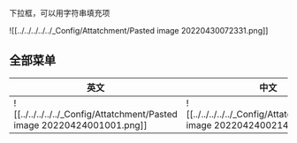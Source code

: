 下拉框，可以用字符串填充项



![[../../../../../_Config/Attatchment/Pasted image 20220430072331.png]]

## 全部菜单

| 英文 | 中文 |
| ---- | ---- |
| ![[../../../../../_Config/Attatchment/Pasted image 20220424001001.png]] | ![[../../../../../_Config/Attatchment/Pasted image 20220424002148.png]] |